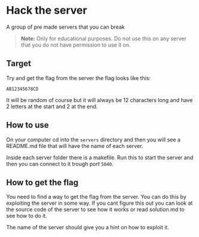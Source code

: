# Hack the server

A group of pre made servers that you can break

> **Note:**
> Only for educational purposes. Do not use this on any server that you do not have permission to use it on.

## Target

Try and get the flag from the server the flag looks like this:

```
AB12345678CD
```

It will be random of course but it will always be 12 characters long and have 2 letters at the start and 2 at the end.

## How to use

On your computer cd into the `servers` directory and then you will see a README.md file that will have the name of each server.

Inside each server folder there is a makefile. Run this to start the server and then you can connect to it trough port `5040`.

## How to get the flag

You need to find a way to get the flag from the server. You can do this by exploiting the server in some way. If you cant figure this out you can look at the source code of the server to see how it works or read solution.md to see how to do it.

The name of the server should give you a hint on how to exploit it.